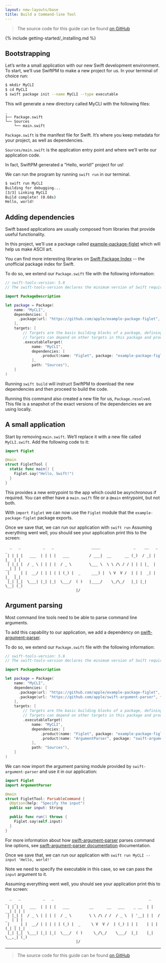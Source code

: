 ```yaml
---
layout: new-layouts/base
title: Build a Command-line Tool
---
```


> The source code for this guide can be found [on GitHub](https://github.com/apple/swift-getting-started-cli)

{% include getting-started/_installing.md %}

## Bootstrapping

Let’s write a small application with our new Swift development environment.
To start, we’ll use SwiftPM to make a new project for us. In your terminal of choice run:

~~~bash
$ mkdir MyCLI
$ cd MyCLI
$ swift package init --name MyCLI --type executable
~~~

This will generate a new directory called MyCLI with the following files:

~~~no-highlight
.
├── Package.swift
└── Sources
    └── main.swift
~~~

`Package.swift` is the manifest file for Swift. It’s where you keep metadata for your project, as well as dependencies.

`Sources/main.swift` is the application entry point and where we’ll write our application code.

In fact, SwiftPM generated a "Hello, world!" project for us!

We can run the program by running  `swift run`  in our terminal.

~~~bash
$ swift run MyCLI
Building for debugging...
[3/3] Linking MyCLI
Build complete! (0.68s)
Hello, world!
~~~

## Adding dependencies

Swift based applications are usually composed from libraries that provide useful functionality.

In this project, we’ll use a package called [example-package-figlet](https://github.com/apple/example-package-figlet) which will help us make ASCII art.

You can find more interesting libraries on [Swift Package Index](https://swiftpackageindex.com) -- the unofficial package index for Swift.

To do so, we extend our `Package.swift` file with the following information:

~~~swift
// swift-tools-version: 5.8
// The swift-tools-version declares the minimum version of Swift required to build this package.

import PackageDescription

let package = Package(
    name: "MyCLI",
    dependencies: [
      .package(url: "https://github.com/apple/example-package-figlet", branch: "main"),
    ],
    targets: [
        // Targets are the basic building blocks of a package, defining a module or a test suite.
        // Targets can depend on other targets in this package and products from dependencies.
        .executableTarget(
            name: "MyCLI",
            dependencies: [
                .product(name: "Figlet", package: "example-package-figlet"),
            ],
            path: "Sources"),
    ]
)
~~~

Running `swift build` will instruct SwiftPM to download the new dependencies and then proceed to build the code.

Running this command also created a new file for us, `Package.resolved`.
This file is a snapshot of the exact versions of the dependencies we are using locally.

## A small application

Start by removing `main.swift`. We’ll replace it with a new file called `MyCLI.swift`. Add the following code to it:

~~~swift
import Figlet

@main
struct FigletTool {
  static func main() {
    Figlet.say("Hello, Swift!")
  }
}
~~~

This provides a new entrypoint to the app which could be asynchronous if required. You can either have a `main.swift` file or a `@main` entrypoint, but not both.

With `import Figlet` we can now use the `Figlet` module that the `example-package-figlet` package exports.

Once we save that, we can run our application with `swift run`
Assuming everything went well, you should see your application print this to the screen:

~~~no-highlight
  _   _          _   _                 ____               _    __   _     _
 | | | |   ___  | | | |   ___         / ___|  __      __ (_)  / _| | |_  | |
 | |_| |  / _ \ | | | |  / _ \        \___ \  \ \ /\ / / | | | |_  | __| | |
 |  _  | |  __/ | | | | | (_) |  _     ___) |  \ V  V /  | | |  _| | |_  |_|
 |_| |_|  \___| |_| |_|  \___/  ( )   |____/    \_/\_/   |_| |_|    \__| (_)
                                |/
~~~

## Argument parsing

Most command line tools need to be able to parse command line arguments.

To add this capability to our application, we add a dependency on [swift-argument-parser](https://github.com/apple/swift-argument-parser).

To do so, we extend our `Package.swift` file with the following information:

~~~swift
// swift-tools-version: 5.8
// The swift-tools-version declares the minimum version of Swift required to build this package.

import PackageDescription

let package = Package(
    name: "MyCLI",
    dependencies: [
      .package(url: "https://github.com/apple/example-package-figlet", branch: "main"),
      .package(url: "https://github.com/apple/swift-argument-parser", from: "1.0.0"),
    ],
    targets: [
        // Targets are the basic building blocks of a package, defining a module or a test suite.
        // Targets can depend on other targets in this package and products from dependencies.
        .executableTarget(
            name: "MyCLI",
            dependencies: [
                .product(name: "Figlet", package: "example-package-figlet"),
                .product(name: "ArgumentParser", package: "swift-argument-parser"),
            ],
            path: "Sources"),
    ]
)
~~~

We can now import the argument parsing module provided by `swift-argument-parser` and use it in our application:

~~~swift
import Figlet
import ArgumentParser

@main
struct FigletTool: ParsableCommand {
  @Option(help: "Specify the input")
  public var input: String

  public func run() throws {
    Figlet.say(self.input)
  }
}
~~~

For more information about how [swift-argument-parser](https://github.com/apple/swift-argument-parser) parses command line options, see [swift-argument-parser documentation](https://github.com/apple/swift-argument-parser) documentation.

Once we save that, we can run our application with `swift run MyCLI --input 'Hello, world!'`

Note we need to specify the executable in this case, so we can pass the `input` argument to it.

Assuming everything went well, you should see your application print this to the screen:

~~~no-highlight
  _   _          _   _                                           _       _   _
 | | | |   ___  | | | |   ___         __      __   ___    _ __  | |   __| | | |
 | |_| |  / _ \ | | | |  / _ \        \ \ /\ / /  / _ \  | '__| | |  / _` | | |
 |  _  | |  __/ | | | | | (_) |  _     \ V  V /  | (_) | | |    | | | (_| | |_|
 |_| |_|  \___| |_| |_|  \___/  ( )     \_/\_/    \___/  |_|    |_|  \__,_| (_)
                                |/
~~~

---

> The source code for this guide can be found [on GitHub](https://github.com/apple/swift-getting-started-cli)
